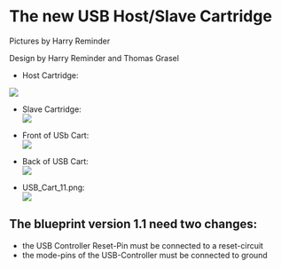 # The new USB Host/Slave Cartridge  
  
Pictures by Harry Reminder  
  
Design by Harry Reminder and Thomas Grasel  
  
- Host Cartridge:  
  
![](attachments/Host_cart.jpg)  
  
  
- Slave Cartridge:  
![](attachments/Slave_cart.jpg)  
  
- Front of USb Cart:  
![](attachments/usb_cart_front.jpg)  
  
- Back of USB Cart:  
![](attachments/usb_cart_back.jpg)  
  
- USB_Cart_11.png:  
![](attachments/USB_Cart_11.png)  
  
## The blueprint version 1.1 need two changes:  
- the USB Controller Reset-Pin must be connected to a reset-circuit  
- the mode-pins of the USB-Controller must be connected to ground  
  
  
  
  
  
  
  
  

